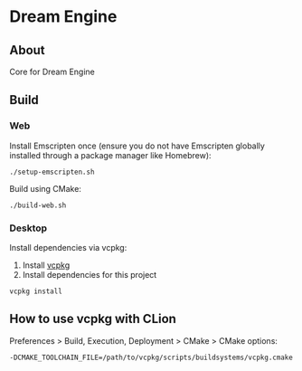 # Dream Engine

## About

Core for Dream Engine

## Build

### Web

Install Emscripten once (ensure you do not have Emscripten globally installed through a package manager like Homebrew):

```shell
./setup-emscripten.sh
```

Build using CMake:

```shell
./build-web.sh
```

### Desktop

Install dependencies via vcpkg:

1. Install [vcpkg](https://vcpkg.io/en/getting-started.html)
2. Install dependencies for this project
```shell
vcpkg install
```

## How to use vcpkg with CLion

Preferences > Build, Execution, Deployment > CMake > CMake options:

```shell
-DCMAKE_TOOLCHAIN_FILE=/path/to/vcpkg/scripts/buildsystems/vcpkg.cmake
```